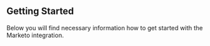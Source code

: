 ## Getting Started

Below you will find necessary information how to get started with the Marketo integration.

